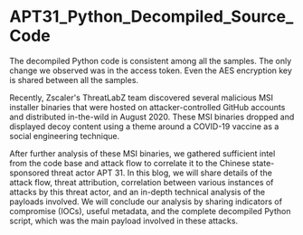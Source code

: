 # APT31_Python_Decompiled_Source_Code
The decompiled Python code is consistent among all the samples. The only change we observed was in the access token. Even the AES encryption key is shared between all the samples.


Recently, Zscaler's ThreatLabZ team discovered several malicious MSI installer binaries that were hosted on attacker-controlled GitHub accounts and distributed in-the-wild in August 2020. These MSI binaries dropped and displayed decoy content using a theme around a COVID-19 vaccine as a social engineering technique.

After further analysis of these MSI binaries, we gathered sufficient intel from the code base and attack flow to correlate it to the Chinese state-sponsored threat actor APT 31. In this blog, we will share details of the attack flow, threat attribution, correlation between various instances of attacks by this threat actor, and an in-depth technical analysis of the payloads involved. We will conclude our analysis by sharing indicators of compromise (IOCs), useful metadata, and the complete decompiled Python script, which was the main payload involved in these attacks.

 
